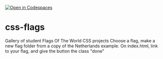 [![Open in Codespaces](https://classroom.github.com/assets/launch-codespace-2972f46106e565e64193e422d61a12cf1da4916b45550586e14ef0a7c637dd04.svg)](https://classroom.github.com/open-in-codespaces?assignment_repo_id=17085804)
# css-flags
Gallery of student Flags Of The World CSS projects
Choose a flag, make a new flag folder from a copy of the Netherlands example. 
On index.html, link to your flag, and give the button the class "done"

